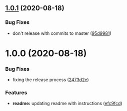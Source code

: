 ## [1.0.1](https://github.com/Bento007/CodeRelease/compare/v1.0.0...v1.0.1) (2020-08-18)


### Bug Fixes

* don't release with commits to master ([95d9981](https://github.com/Bento007/CodeRelease/commit/95d9981a866d1d1457445e679595e5586c7cf58d))

# 1.0.0 (2020-08-18)


### Bug Fixes

* fixing the release process ([2473d2e](https://github.com/Bento007/CodeRelease/commit/2473d2e0bf8100f34e1202d03b6540ee05959749))


### Features

* **readme:** updating readme with instructions ([efc9fcd](https://github.com/Bento007/CodeRelease/commit/efc9fcd6167729c088c0f2ee4f745424f21883ca))

